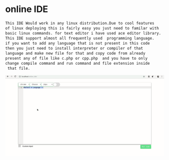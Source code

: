 # online IDE

    This IDE Would work in any linux distribution.Due to cool features
    of linux deploying this is fairly easy you just need to familar with
    basic linux commands. for text editor i have used ace editor library.
    This IDE support almost all frequently used  programming language.
    if you want to add any language that is not present in this code
    then you just need to install interpreter or compiler of that
    language and make new file for that and copy code from already
    present any of file like c.php or cpp.php  and you have to only
    change compile command and run command and file extension inside 
     that file.

   ![Alt text](compiler.gif?raw=true "UI")


